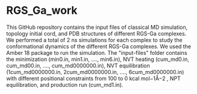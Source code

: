 # RGS_Ga_work
This GitHub repository contains the input files of classical MD simulation, topology initial cord, and PDB structures of different RGS-Ga complexes. 
We performed a total of 2 ns simulations for each complex to study the conformational dynamics of the different RGS-Ga complexes. 
We used the Amber 18 package to run the simulation. 
The "input-files" folder contains the minimization (min0.in, min1.in, ...., min6.in), 
NVT heating (cum_md0.in, cum_md00.in, ...., cum_md0000000.in), 
NVT equilibration (1cum_md0000000.in, 2cum_md0000000.in, ...., 6cum_md0000000.in) 
with different positional constraints from 100 to 0 kcal mol−1Å−2 , NPT equilibration, and production run (cum_md1.in).
